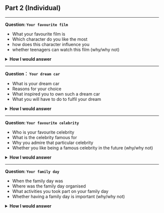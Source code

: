 
## Part 2 (Individual)

***
**Question: `Your favourite film`**
- What your favourite film is
- Which character do you like the most
- how does this character influence you
- whether teenagers can watch this film (why/why not)
  
<details>
    <summary><b>How I would answer</b></summary>

- My favourite film is a popular Japanese animated film called "Your Name"
- The character which I like the most is one of the main character of the film: Taki Tachibana. He is a young teenage boy who is struggling to find his place in the world.
- I admire Taki's journey towards empathy and self-discovery. Which inspires me to seek out new experiences and approach the world with an open mind.
- In my opinion, this film is suitable for teenagers. The film teaches adolescents the power of human relations, and the importance of empathy.
</details>

***
**Question： `Your dream car`**
- What is your dream car
- Reasons for your choice
- What inspired you to own such a dream car
- What you will have to do to fulfil your dream

<details>
    <summary><b>How I would answer</b></summary>

- My dream car is not a sports car like most people but more of a minvan like Toyota Alphard.
- It is because of the comfortable and spacious interior. Furthermore, it's smooth and quiet. Most importantly, it's equipped advanced safety features. These features are perfect to keep my family comfortable and safe in a long sedentary road trip.
- The reliabity of such car inspired me.
- I have to work extremely hard in order to afford the outstanding cost of fulfilling my dream 
</details>

***
**Question: `Your favourite celebrity`**
- Who is your favourite celebrity
- What is the celebrity famous for
- Why you admire that particular celebrity
- Whether you like being a famous celebrity in the future (why/why not)

<details>
    <summary><b>How I would answer</b></summary>

- My favourite celebrity is Lee Chong Wei.
- He is famous for being a great badminton champion.
- I admire him because I'm personally a badminton player myself. I look up to him not only because he possesses outstanding badminton skills, but because of his generosity and sportsmanship
- Yes, I have always dreamt of being a famous badminton player. 
</details>

***
**Question: `Your family day`**
- When the family day was
- Where was the family day organised
- What activities you took part on your family day
- Whether having a family day is important (why/why not)

<details>
    <summary><b>How I would answer</b></summary>

- The family day was during Chinese New Year.
- It was held on my grandmother's place.
- I had a long talk with my cousins and since we only meet every few years. Other than that, we played traditional games and enjoyed the quality time we spent together.
- Ultimately, I believe having a family day is crucial. Family day is a special occasion and the perfect oppoturnity to bond, create memories and strengthen your relationship with family members.

***
**Question: `Your favourite gadget`**
- The name of the gadget
- What special qualities does this gadget have
- Why this gadget is your favourite one
- How does this gadget ease your life

<details>
    <summary><b>How I would answer</b></summary>

- My favourite gadget is my smartphone.
- It's a perfect jack of all trades device. For example, smartphones are highly connected, allowing users to access information and stay in touch with friends and family from anywhere. Other than that, smartphones also include incredible photo capturing capabilities.
- In my opinion, I love my smartphone because of it's ability to strengthen my bond with my friends and family. For instance, it freezes memorable moments into photos. Furthermore, it connects me with them from virtually anywhere.
- Smartphones are highly portable and compact, allowing me to carry it in a bag or pocket. This means I can be highly productive and connected anywhere I go.
  
</details>

***
**Question: `A holiday destination`**
- Where you went for that holiday
- What you did there
- Why was the holiday memorable
- Do you think it is good for people to go on holiday at a local destination (why / why not)

<details>
    <summary><b>How I would answer</b></summary>

- My most memorable holiday was that one time I went to Cameron Highlands with my family
- We vistited the tea plantations at Cameron Highland and the host patiently explaiend the process of cultivating tea. Apart from that, we also went strawberry picking and exploring the butterfly park.
- Other than that, the most memorable part of the holiday was when we hiked in the lush jungles, the trip was just incredible and the sceneries are just breathtaking.
- In my personal opinion, I think it's good for people to go on holiday at a local destination. There are plenty of holiday destinations and breathtaking sceneries in our country. Furthermore it's more convenient and economical, you can easily travel to these destinations compared to travelling abroad.
</details>

***
## Notes
- Cohesive devices to link sentences:
    - Apart from that, Aside from that, Other than that, Besides, Furthermore, Moreover, In addition, Most importantly
    - In my personal opinion, In my humble opinion, The way I see it, From my perspective, From my point of view
    - I suppose, I assume, I sense, I surmise, I reckon, I imagine, I envisage
- Try not to stutter. When you're done with each bullet point, make sure to proceed to the bullet point and link your sentence appropiately with a cohesive device.